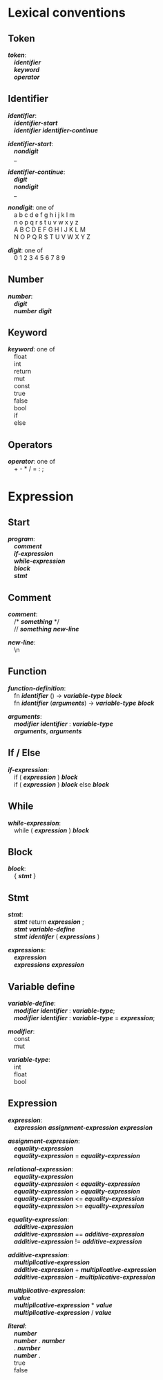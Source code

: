 # Lexical conventions
## Token
<b>*token*</b>:<br>
&emsp;<b>*identifier*</b><br>
&emsp;<b>*keyword*</b><br>
&emsp;<b>*operator*</b><br>

## Identifier
<b>*identifier*</b>:<br>
&emsp;<b>*identifier-start*</b><br>
&emsp;<b>*identifier*</b> <b>*identifier-continue*</b>

<b>*identifier-start*</b>:<br>
&emsp;<b>*nondigit*</b><br>
&emsp;_<br>

<b>*identifier-continue*</b>:<br>
&emsp;<b>*digit*</b><br>
&emsp;<b>*nondigit*</b><br>
&emsp;_<br>

<b>*nondigit*</b>: one of<br>
&emsp;a b c d e f g h i j k l m<br>
&emsp;n o p q r s t u v w x y z<br>
&emsp;A B C D E F G H I J K L M<br>
&emsp;N O P Q R S T U V W X Y Z<br>

<b>*digit*</b>: one of<br>
&emsp;0 1 2 3 4 5 6 7 8 9<br>

## Number
<b>*number*</b>:<br>
&emsp;<b>*digit*</b><br>
&emsp;<b>*number*</b> <b>*digit*</b><br>

## Keyword
<b>*keyword*</b>: one of<br>
&emsp;float<br>
&emsp;int<br>
&emsp;return<br>
&emsp;mut<br>
&emsp;const<br>
&emsp;true<br>
&emsp;false<br>
&emsp;bool<br>
&emsp;if<br>
&emsp;else<br>

## Operators
<b>*operator*</b>: one of<br>
&emsp;+ - * / = : ;<br>

# Expression
## Start
<b>*program*</b>:<br>
&emsp;<b>*comment*</b><br>
&emsp;<b>*if-expression*</b><br>
&emsp;<b>*while-expression*</b><br>
&emsp;<b>*block*</b><br>
&emsp;<b>*stmt*</b><br>

## Comment
<b>*comment*</b>:<br>
&emsp;/* <b>*something*</b> */<br>
&emsp;// <b>*something*</b> <b>*new-line*</b><br>

<b>*new-line*</b>:<br>
&emsp;\n<br>

## Function
<b>*function-definition*</b>:<br>
&emsp;fn <b>*identifier*</b> () -> <b>*variable-type*</b> <b>*block*</b><br>
&emsp;fn <b>*identifier*</b> (<b>*arguments*</b>) -> <b>*variable-type*</b> <b>*block*</b><br>

<b>*arguments*</b>:<br>
&emsp;<b>*modifier*</b> <b>*identifier*</b> : <b>*variable-type*</b><br>
&emsp;<b>*arguments*</b>, <b>*arguments*</b>

## If / Else
<b>*if-expression*</b>:<br>
&emsp;if ( <b>*expression*</b> ) <b>*block*</b><br>
&emsp;if ( <b>*expression*</b> ) <b>*block*</b> else <b>*block*</b>

## While
<b>*while-expression*</b>:<br>
&emsp;while ( <b>*expression*</b> ) <b>*block*</b><br>

## Block
<b>*block*</b>:<br>
&emsp;{ <b>*stmt*</b> }

## Stmt
<b>*stmt*</b>:<br>
&emsp;<b>*stmt*</b> return <b>*expression*</b> ;<br>
&emsp;<b>*stmt*</b> <b>*variable-define*</b><br>
&emsp;<b>*stmt*</b> <b>*identifer*</b> ( <b>*expressions*</b> ) <br>

<b>*expressions*</b>:<br>
&emsp;<b>*expression*</b><br>
&emsp;<b>*expressions*</b> <b>*expression*</b>

## Variable define
<b>*variable-define*</b>:<br>
&emsp;<b>*modifier*</b> <b>*identifier*</b> : <b>*variable-type*</b>;<br>
&emsp;<b>*modifier*</b> <b>*identifier*</b> : <b>*variable-type*</b> = <b>*expression*</b>;<br>

<b>*modifier*</b>:<br>
&emsp;const<br>
&emsp;mut<br>

<b>*variable-type*</b>:<br>
&emsp;int<br>
&emsp;float<br>
&emsp;bool<br>

## Expression
<b>*expression*</b>:<br>
&emsp;<b>*expression*</b> <b>*assignment-expression*</b> <b>*expression*</b><br>

<b>*assignment-expression*</b>:<br>
&emsp;<b>*equality-expression*</b><br>
&emsp;<b>*equality-expression*</b> = <b>*equality-expression*</b><br>

<b>*relational-expression*</b>:<br>
&emsp;<b>*equality-expression*</b><br>
&emsp;<b>*equality-expression*</b> < <b>*equality-expression*</b><br>
&emsp;<b>*equality-expression*</b> > <b>*equality-expression*</b><br>
&emsp;<b>*equality-expression*</b> <= <b>*equality-expression*</b><br>
&emsp;<b>*equality-expression*</b> >= <b>*equality-expression*</b><br>

<b>*equality-expression*</b>:<br>
&emsp;<b>*additive-expression*</b><br>
&emsp;<b>*additive-expression*</b> == <b>*additive-expression*</b><br>
&emsp;<b>*additive-expression*</b> != <b>*additive-expression*</b><br>

<b>*additive-expression*</b>:<br>
&emsp;<b>*multiplicative-expression*</b><br>
&emsp;<b>*additive-expression*</b> + <b>*multiplicative-expression*</b><br>
&emsp;<b>*additive-expression*</b> - <b>*multiplicative-expression*</b><br>

<b>*multiplicative-expression*</b>:<br>
&emsp;<b>*value*</b><br>
&emsp;<b>*multiplicative-expression*</b> * <b>*value*</b><br>
&emsp;<b>*multiplicative-expression*</b> / <b>*value*</b><br>

<b>*literal*</b>:<br>
&emsp;<b>*number*</b><br>
&emsp;<b>*number*</b> . <b>*number*</b><br>
&emsp;. <b>*number*</b><br>
&emsp;<b>*number*</b> .<br>
&emsp;true<br>
&emsp;false<br>